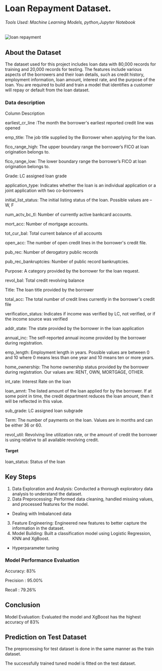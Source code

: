 # Loan Repayment Dataset.
###### Tools Used: Machine Learning Models, python,Jupyter Notebook

![loan repayment](https://github.com/ishagoel840/Loan-Repayment/assets/163164421/d7c4779b-eda3-4376-aaa0-eec2711aa830)

## About the Dataset
The dataset used for this project includes loan data with 80,000 records for training and 20,000 records for testing. The features include various aspects of the borrowers and their loan details, such as credit history, employment information, loan amount, interest rate, and the purpose of the loan.
You are required to build and train a model that identifies a customer will repay or default from the loan dataset.


### Data description 
Column               Description

earliest_cr_line :The month the borrower's earliest reported credit line was opened

emp_title: The job title supplied by the Borrower when applying for the loan.

fico_range_high: The upper boundary range the borrower’s FICO at loan origination belongs
to.

fico_range_low: The lower boundary range the borrower’s FICO at loan origination belongs
to.

Grade: LC assigned loan grade

application_type: Indicates whether the loan is an individual application or a joint
application with two co-borrowers

initial_list_status: The initial listing status of the loan. Possible values are – W, F

num_actv_bc_tl: Number of currently active bankcard accounts.

mort_acc: Number of mortgage accounts.

tot_cur_bal:  Total current balance of all accounts

open_acc: The number of open credit lines in the borrower's credit file.

pub_rec:  Number of derogatory public records

pub_rec_bankruptcies:  Number of public record bankruptcies.

Purpose:  A category provided by the borrower for the loan request.

revol_bal:  Total credit revolving balance

Title: The loan title provided by the borrower

total_acc:  The total number of credit lines currently in the borrower's credit file

verification_status: Indicates if income was verified by LC, not verified, or if the income source
was verified

addr_state: The state provided by the borrower in the loan application

annual_inc: The self-reported annual income provided by the borrower during
registration.

emp_length: Employment length in years. Possible values are between 0 and 10 where
0 means less than one year and 10 means ten or more years.

home_ownership: The home ownership status provided by the borrower during registration.
Our values are: RENT, OWN, MORTGAGE, OTHER.

int_rate: Interest Rate on the loan

loan_amnt: The listed amount of the loan applied for by the borrower. If at some point
in time, the credit department reduces the loan amount, then it will be
reflected in this value.

sub_grade: LC assigned loan subgrade

Term: The number of payments on the loan. Values are in months and can be
either 36 or 60.

revol_util: Revolving line utilization rate, or the amount of credit the borrower is
using relative to all available revolving credit.

#### Target
loan_status:  Status of the loan

## Key Steps
1. Data Exploration and Analysis: Conducted a thorough exploratory data analysis to understand the dataset.
2. Data Preprocessing: Performed data cleaning, handled missing values, and processed features for the model.
- Dealing with Imbalanced data
3. Feature Engineering: Engineered new features to better capture the information in the dataset.
4. Model Building: Built a classification model using Logistic Regression, KNN and XgBoost.
- Hyperparameter tuning


 ### Model Performance Evaluation
Accuracy: 83%

Precision : 95.00%

Recall : 79.26%


## Conclusion
 Model Evaluation: Evaluated the model and XgBoost has the highest accuracy of 83%

 ## Prediction on Test Dataset
The preprocessing for test dataset is done in the same manner as the train dataset.

The successfully trained tuned model is fitted on the test dataset.
